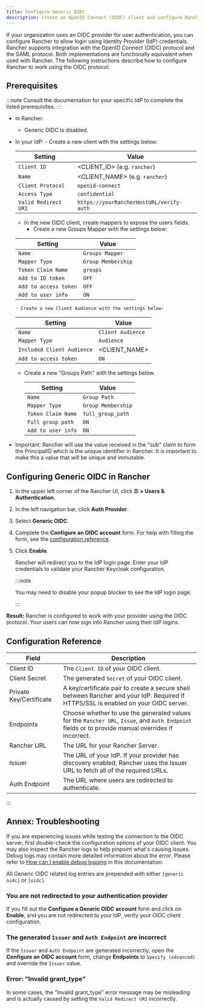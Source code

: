 ```yaml
---
title: Configure Generic OIDC
description: Create an OpenID Connect (OIDC) client and configure Rancher to work with your authentication provider. Your users can then sign into Rancher using their login from the authentication provider.
---
```


<head> 
  <link rel="canonical" href="https://ranchermanager.docs.rancher.com/how-to-guides/new-user-guides/authentication-permissions-and-global-configuration/authentication-config/configure-generic-oidc"/>
</head>

If your organization uses an OIDC provider for user authentication, you can configure Rancher to allow login using Identity Provider (IdP) credentials. Rancher supports integration with the OpenID Connect (OIDC) protocol and the SAML protocol. Both implementations are functionally equivalent when used with Rancher. The following instructions describe how to configure Rancher to work using the OIDC protocol.

## Prerequisites

:::note 
Consult the documentation for your specific IdP to complete the listed prerequisites.
:::

- In Rancher:
    - Generic OIDC is disabled.
- In your IdP:
      - Create a new client with the settings below:

     Setting | Value
     ------------|------------
     `Client ID` | &lt;CLIENT_ID> (e.g. `rancher`)
     `Name` | &lt;CLIENT_NAME> (e.g. `rancher`)
     `Client Protocol` | `openid-connect`
     `Access Type` | `confidential`
     `Valid Redirect URI` | `https://yourRancherHostURL/verify-auth`

    - In the new OIDC client, create mappers to expose the users fields.
      - Create a new Groups Mapper with the settings below:

    Setting | Value
    ------------|------------
    `Name` | `Groups Mapper`
    `Mapper Type` | `Group Membership`
    `Token Claim Name` | `groups`
    `Add to ID token` | `OFF`
    `Add to access token` | `OFF`
    `Add to user info` | `ON`

      - Create a new Client Audience with the settings below:

    Setting | Value
    ------------|------------
    `Name` | `Client Audience`
    `Mapper Type` | `Audience`
    `Included Client Audience` | &lt;CLIENT_NAME>
    `Add to access token` | `ON`

  - Create a new "Groups Path" with the settings below.

    Setting | Value
    ------------|------------
    `Name` | `Group Path`
    `Mapper Type` | `Group Membership`
    `Token Claim Name` | `full_group_path`
    `Full group path` | `ON`
    `Add to user info` | `ON`

 - Important:  Rancher will use the value received in the "sub" claim to form the PrincipalID which is the unique identifier in Rancher.  It is important to make this a value that will be unique and immutable.

## Configuring Generic OIDC in Rancher

1. In the upper left corner of the Rancher UI, click **☰ > Users & Authentication**.
1. In the left navigation bar, click **Auth Provider**.
1. Select **Generic OIDC**.
1. Complete the **Configure an OIDC account** form. For help with filling the form, see the [configuration reference](#configuration-reference).
1. Click **Enable**.

   Rancher will redirect you to the IdP login page. Enter your IdP credentials to validate your Rancher Keycloak configuration.

   :::note

   You may need to disable your popup blocker to see the IdP login page.

   :::

**Result:** Rancher is configured to work with your provider using the OIDC protocol. Your users can now sign into Rancher using their IdP logins.

## Configuration Reference

| Field                     | Description                                                                                                                                        |
| ------------------------- |----------------------------------------------------------------------------------------------------------------------------------------------------|
| Client ID                 | The `Client ID` of your OIDC client.                                                                                                               |
| Client Secret             | The generated `Secret` of your OIDC client.                                                                                                        |
| Private Key/Certificate | A key/certificate pair to create a secure shell between Rancher and your IdP. Required if HTTPS/SSL is enabled on your OIDC server.                |
| Endpoints                 | Choose whether to use the generated values for the `Rancher URL`, `Issue`, and `Auth Endpoint` fields or to provide manual overrides if incorrect. |
| Rancher URL               | The URL for your Rancher Server.                                                                                                                   |
| Issuer                    | The URL of your IdP.  If your provider has discovery enabled, Rancher uses the Issuer URL to fetch all of the required URLs.                   |
| Auth Endpoint             | The URL where users are redirected to authenticate.                                                                                                |

:::

## Annex: Troubleshooting

If you are experiencing issues while testing the connection to the OIDC server, first double-check the configuration options of your OIDC client. You may also inspect the Rancher logs to help pinpoint what's causing issues. Debug logs may contain more detailed information about the error. Please refer to [How can I enable debug logging](../../../../faq/technical-items.md#how-can-i-enable-debug-logging) in this documentation.

All Generic OIDC related log entries are prepended with either `[generic oidc]` or `[oidc]`.

### You are not redirected to your authentication provider

If you fill out the **Configure a Generic OIDC account** form and click on **Enable**, and you are not redirected to your IdP, verify your OIDC client configuration.

### The generated `Issuer` and `Auth Endpoint` are incorrect

If the `Issuer` and `Auth Endpoint` are generated incorrectly, open the **Configure an OIDC account** form, change **Endpoints** to `Specify (advanced)` and override the `Issuer` value.

### Error: "Invalid grant_type"

In some cases, the "Invalid grant_type" error message may be misleading and is actually caused by setting the `Valid Redirect URI` incorrectly.
